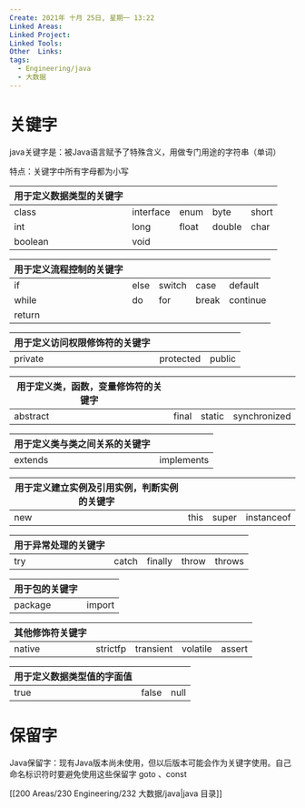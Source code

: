 ```yaml
---
Create: 2021年 十月 25日, 星期一 13:22
Linked Areas: 
Linked Project:
Linked Tools: 
Other  Links: 
tags: 
  - Engineering/java
  - 大数据
---
```

# 关键字

java关键字是：被Java语言赋予了特殊含义，用做专门用途的字符串（单词）

特点：关键字中所有字母都为小写

| **用于定义数据类型的关键字** |           |       |        |       |
| ---------------------------- | --------- | ----- | ------ | ----- |
| class                        | interface | enum  | byte   | short |
| int                          | long      | float | double | char  |
| boolean                      | void      |       |        |       |



| **用于定义流程控制的关键字** |      |        |       |          |
| ---------------------------- | ---- | ------ | ----- | -------- |
| if                           | else | switch | case  | default  |
| while                        | do   | for    | break | continue |
| return                       |      |        |       |          |



| **用于定义访问权限修饰符的关键字** |           |        |
| ---------------------------------- | --------- | ------ |
| private                            | protected | public |



| **用于定义类，函数，变量修饰符的关键字** |       |        |              |
| ---------------------------------------- | ----- | ------ | ------------ |
| abstract                                 | final | static | synchronized |



| **用于定义类与类之间关系的关键字** |            |
| ---------------------------------- | ---------- |
| extends                            | implements |



| **用于定义建立实例及引用实例，判断实例的关键字** |      |       |            |
| ------------------------------------------------ | ---- | ----- | ---------- |
| new                                              | this | super | instanceof |



| **用于异常处理的关键字** |       |         |       |        |
| ------------------------ | ----- | ------- | ----- | ------ |
| try                      | catch | finally | throw | throws |



| **用于包的关键字** |        |
| ------------------ | ------ |
| package            | import |



| **其他修饰符关键字** |          |           |          |        |
| -------------------- | -------- | --------- | -------- | ------ |
| native               | strictfp | transient | volatile | assert |



| 用于定义数据类型值的字面值 |       |      |
| -------------------------- | ----- | ---- |
| true                       | false | null |

#  保留字

Java保留字：现有Java版本尚未使用，但以后版本可能会作为关键字使用。自己命名标识符时要避免使用这些保留字 goto 、const


[[200 Areas/230 Engineering/232 大数据/java|java 目录]]